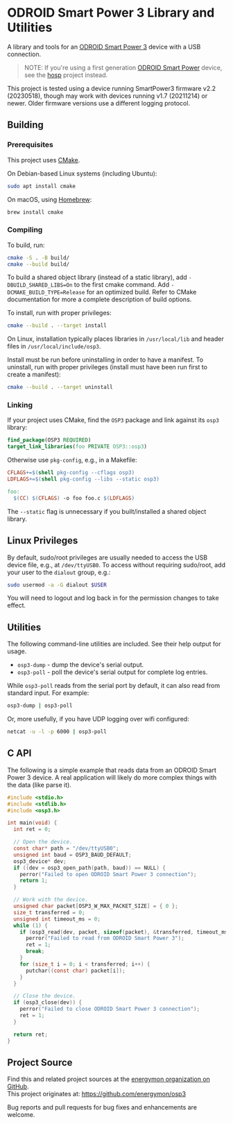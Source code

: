 # ODROID Smart Power 3 Library and Utilities

A library and tools for an [ODROID Smart Power 3](https://wiki.odroid.com/accessory/power_supply_battery/smartpower3) device with a USB connection.

> NOTE: If you're using a first generation [ODROID Smart Power](https://wiki.odroid.com/old_product/accessory/odroidsmartpower) device, see the [hosp](https://github.com/energymon/hosp) project instead.

This project is tested using a device running SmartPower3 firmware v2.2 (20230518), though may work with devices running v1.7 (20211214) or newer.
Older firmware versions use a different logging protocol.


## Building

### Prerequisites

This project uses [CMake](https://cmake.org/).

On Debian-based Linux systems (including Ubuntu):

```sh
sudo apt install cmake
```

On macOS, using [Homebrew](https://brew.sh/):

```sh
brew install cmake
```

### Compiling

To build, run:

```sh
cmake -S . -B build/
cmake --build build/
```

To build a shared object library (instead of a static library), add `-DBUILD_SHARED_LIBS=On` to the first cmake command.
Add `-DCMAKE_BUILD_TYPE=Release` for an optimized build.
Refer to CMake documentation for more a complete description of build options.

To install, run with proper privileges:

```sh
cmake --build . --target install
```

On Linux, installation typically places libraries in `/usr/local/lib` and header files in `/usr/local/include/osp3`.

Install must be run before uninstalling in order to have a manifest.
To uninstall, run with proper privileges (install must have been run first to create a manifest):

```sh
cmake --build . --target uninstall
```

### Linking

If your project uses CMake, find the `OSP3` package and link against its `osp3` library:

```cmake
find_package(OSP3 REQUIRED)
target_link_libraries(foo PRIVATE OSP3::osp3)
```

Otherwise use `pkg-config`, e.g., in a Makefile:

```Makefile
CFLAGS+=$(shell pkg-config --cflags osp3)
LDFLAGS+=$(shell pkg-config --libs --static osp3)

foo:
  $(CC) $(CFLAGS) -o foo foo.c $(LDFLAGS)
```

The `--static` flag is unnecessary if you built/installed a shared object library.


## Linux Privileges

By default, sudo/root privileges are usually needed to access the USB device file, e.g., at `/dev/ttyUSB0`.
To access without requiring sudo/root, add your user to the `dialout` group, e.g.:

```sh
sudo usermod -a -G dialout $USER
```

You will need to logout and log back in for the permission changes to take effect.


## Utilities

The following command-line utilities are included.
See their help output for usage.

* `osp3-dump` - dump the device's serial output.
* `osp3-poll` - poll the device's serial output for complete log entries.

While `osp3-poll` reads from the serial port by default, it can also read from standard input.
For example:

```sh
osp3-dump | osp3-poll
````

Or, more usefully, if you have UDP logging over wifi configured:

```sh
netcat -u -l -p 6000 | osp3-poll
```


## C API

The following is a simple example that reads data from an ODROID Smart Power 3 device.
A real application will likely do more complex things with the data (like parse it).

```C
#include <stdio.h>
#include <stdlib.h>
#include <osp3.h>

int main(void) {
  int ret = 0;

  // Open the device.
  const char* path = "/dev/ttyUSB0";
  unsigned int baud = OSP3_BAUD_DEFAULT;
  osp3_device* dev;
  if ((dev = osp3_open_path(path, baud)) == NULL) {
    perror("Failed to open ODROID Smart Power 3 connection");
    return 1;
  }

  // Work with the device.
  unsigned char packet[OSP3_W_MAX_PACKET_SIZE] = { 0 };
  size_t transferred = 0;
  unsigned int timeout_ms = 0;
  while (1) {
    if (osp3_read(dev, packet, sizeof(packet), &transferred, timeout_ms) < 0) {
      perror("Failed to read from ODROID Smart Power 3");
      ret = 1;
      break;
    }
    for (size_t i = 0; i < transferred; i++) {
      putchar((const char) packet[i]);
    }
  }

  // Close the device.
  if (osp3_close(dev)) {
    perror("Failed to close ODROID Smart Power 3 connection");
    ret = 1;
  }

  return ret;
}
```


## Project Source

Find this and related project sources at the [energymon organization on GitHub](https://github.com/energymon).  
This project originates at: https://github.com/energymon/osp3

Bug reports and pull requests for bug fixes and enhancements are welcome.
